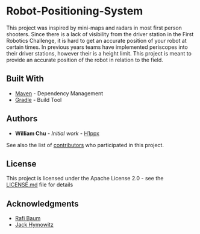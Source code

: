 # Robot-Positioning-System


This project was inspired by mini-maps and radars in most first person shooters. Since there is a lack of visibility from the driver station in the First Robotics Challenge, it is hard to get an accurate position of your robot at certain times. In previous years teams have implemented periscopes into their driver stations, however their is a height limit. This project is meant to provide an accurate position of the robot in relation to the field.

## Built With
* [Maven](https://maven.apache.org/) - Dependency Management
* [Gradle](https://gradle.org/) - Build Tool

## Authors

* **William Chu** - *Initial work* - [H1ppx](https://github.com/H1ppx)

See also the list of [contributors](https://github.com/H1ppx/Robot-Positioning-System/blob/master/CONTRIBUTING.md) who participated in this project.

## License

This project is licensed under the Apache License 2.0 - see the [LICENSE.md](https://github.com/H1ppx/Robot-Positioning-System/blob/master/LICENSE) file for details

## Acknowledgments

* [Rafi Baum](https://github.com/rafibaum)
* [Jack Hymowitz](https://github.com/jackhymowitz) 